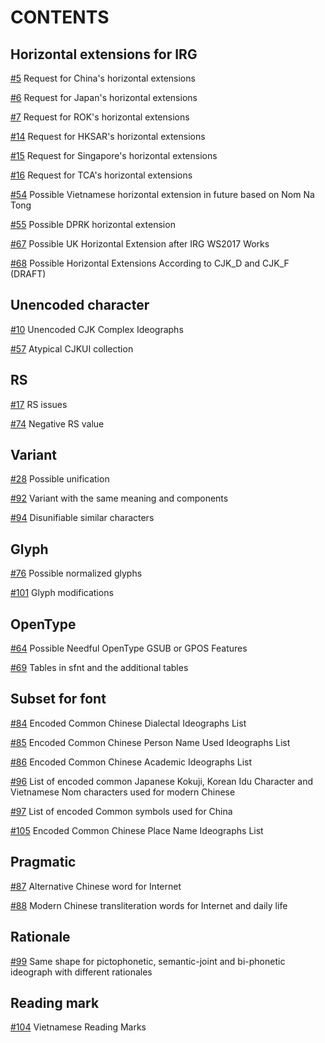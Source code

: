 # CONTENTS

## Horizontal extensions for IRG

[\#5](https://github.com/eisoch/irg/issues/5) Request for China's horizontal extensions

[\#6](https://github.com/eisoch/irg/issues/6) Request for Japan's horizontal extensions

[\#7](https://github.com/eisoch/irg/issues/7) Request for ROK's horizontal extensions

[\#14](https://github.com/eisoch/irg/issues/14) Request for HKSAR's horizontal extensions

[\#15](https://github.com/eisoch/irg/issues/15) Request for Singapore's horizontal extensions

[\#16](https://github.com/eisoch/irg/issues/16) Request for TCA's horizontal extensions

[\#54](https://github.com/eisoch/irg/issues/54) Possible Vietnamese horizontal extension in future based on Nom Na Tong

[\#55](https://github.com/eisoch/irg/issues/55) Possible DPRK horizontal extension

[\#67](https://github.com/eisoch/irg/issues/67) Possible UK Horizontal Extension after IRG WS2017 Works

[\#68](https://github.com/eisoch/irg/issues/68) Possible Horizontal Extensions According to CJK_D and CJK_F (DRAFT)

## Unencoded character

[\#10](https://github.com/eisoch/irg/issues/10) Unencoded CJK Complex Ideographs

[\#57](https://github.com/eisoch/irg/issues/57) Atypical CJKUI collection

## RS

[\#17](https://github.com/eisoch/irg/issues/17) RS issues

[\#74](https://github.com/eisoch/irg/issues/74) Negative RS value

## Variant

[\#28](https://github.com/eisoch/irg/issues/28) Possible unification

[\#92](https://github.com/eisoch/irg/issues/92) Variant with the same meaning and components

[\#94](https://github.com/eisoch/irg/issues/94) Disunifiable similar characters

## Glyph

[\#76](https://github.com/eisoch/irg/issues/76) Possible normalized glyphs

[\#101](https://github.com/eisoch/irg/issues/101) Glyph modifications

## OpenType

[\#64](https://github.com/eisoch/irg/issues/64) Possible Needful OpenType GSUB or GPOS Features

[\#69](https://github.com/eisoch/irg/issues/69) Tables in sfnt and the additional tables

## Subset for font

[\#84](https://github.com/eisoch/irg/issues/84) Encoded Common Chinese Dialectal Ideographs List

[\#85](https://github.com/eisoch/irg/issues/85) Encoded Common Chinese Person Name Used Ideographs List

[\#86](https://github.com/eisoch/irg/issues/86) Encoded Common Chinese Academic Ideographs List

[\#96](https://github.com/eisoch/irg/issues/96) List of encoded common Japanese Kokuji, Korean Idu Character and Vietnamese Nom characters used for modern Chinese

[\#97](https://github.com/eisoch/irg/issues/97) List of encoded Common symbols used for China

[\#105](https://github.com/eisoch/irg/issues/105) Encoded Common Chinese Place Name Ideographs List

## Pragmatic

[\#87](https://github.com/eisoch/irg/issues/87) Alternative Chinese word for Internet

[\#88](https://github.com/eisoch/irg/issues/88) Modern Chinese transliteration words for Internet and daily life

## Rationale

[\#99](https://github.com/eisoch/irg/issues/99) Same shape for pictophonetic, semantic-joint and bi-phonetic ideograph with different rationales

## Reading mark

[\#104](https://github.com/eisoch/irg/issues/104) Vietnamese Reading Marks
